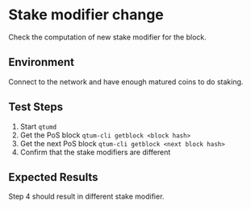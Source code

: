 # Stake modifier change

Check the computation of new stake modifier for the block.

## Environment

Connect to the network and have enough matured coins to do staking.

## Test Steps

1. Start `qtumd`
2. Get the PoS block `qtum-cli getblock <block hash>`
3. Get the next PoS block `qtum-cli getblock <next block hash>`
4. Confirm that the stake modifiers are different

## Expected Results

Step 4 should result in different stake modifier.

